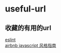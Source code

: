 # useful-url
## 收藏的有用的url
<a href="http://eslint.cn/docs/rules/no-underscore-dangle">
	eslint
<a>
<br>
<a href="https://github.com/airbnb/javascript">
	airbnb javascript 风格指南
</a>

